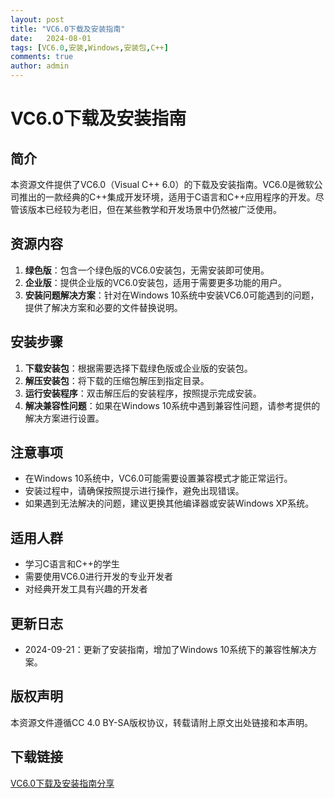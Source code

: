 ```yaml
---
layout: post
title: "VC6.0下载及安装指南"
date:   2024-08-01
tags: [VC6.0,安装,Windows,安装包,C++]
comments: true
author: admin
---
```

# VC6.0下载及安装指南

## 简介
本资源文件提供了VC6.0（Visual C++ 6.0）的下载及安装指南。VC6.0是微软公司推出的一款经典的C++集成开发环境，适用于C语言和C++应用程序的开发。尽管该版本已经较为老旧，但在某些教学和开发场景中仍然被广泛使用。

## 资源内容
1. **绿色版**：包含一个绿色版的VC6.0安装包，无需安装即可使用。
2. **企业版**：提供企业版的VC6.0安装包，适用于需要更多功能的用户。
3. **安装问题解决方案**：针对在Windows 10系统中安装VC6.0可能遇到的问题，提供了解决方案和必要的文件替换说明。

## 安装步骤
1. **下载安装包**：根据需要选择下载绿色版或企业版的安装包。
2. **解压安装包**：将下载的压缩包解压到指定目录。
3. **运行安装程序**：双击解压后的安装程序，按照提示完成安装。
4. **解决兼容性问题**：如果在Windows 10系统中遇到兼容性问题，请参考提供的解决方案进行设置。

## 注意事项
- 在Windows 10系统中，VC6.0可能需要设置兼容模式才能正常运行。
- 安装过程中，请确保按照提示进行操作，避免出现错误。
- 如果遇到无法解决的问题，建议更换其他编译器或安装Windows XP系统。

## 适用人群
- 学习C语言和C++的学生
- 需要使用VC6.0进行开发的专业开发者
- 对经典开发工具有兴趣的开发者

## 更新日志
- 2024-09-21：更新了安装指南，增加了Windows 10系统下的兼容性解决方案。

## 版权声明
本资源文件遵循CC 4.0 BY-SA版权协议，转载请附上原文出处链接和本声明。

## 下载链接

[VC6.0下载及安装指南分享](https://pan.quark.cn/s/c241678cf8f2)